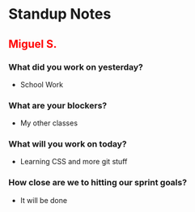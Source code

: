 # Standup Notes
## <span style="color: red;">Miguel S.</span>

### What did you work on yesterday?
- School Work

### What are your blockers?
- My other classes

### What will you work on today?
- Learning CSS and more git stuff

### How close are we to hitting our sprint goals?
- It will be done
